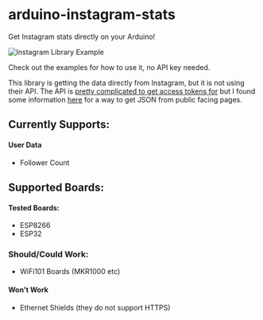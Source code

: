 # arduino-instagram-stats

Get Instagram stats directly on your Arduino!

![Instagram Library Example](https://i.imgur.com/wIsAlh5.png)

Check out the examples for how to use it, no API key needed.

This library is getting the data directly from Instagram, but it is not using their API.
The API is [pretty complicated to get access tokens for](https://medium.com/@bkwebster/how-to-get-instagram-api-access-token-and-fix-your-broken-feed-c8ad470e3f02) but I found some information [here](https://gist.github.com/cosmocatalano/4544576) for a way to get JSON from public facing pages.

## Currently Supports:

#### User Data
- Follower Count


## Supported Boards:

#### Tested Boards:
- ESP8266
- ESP32

### Should/Could Work:
- WiFi101 Boards (MKR1000 etc)

#### Won't Work
- Ethernet Shields (they do not support HTTPS)

